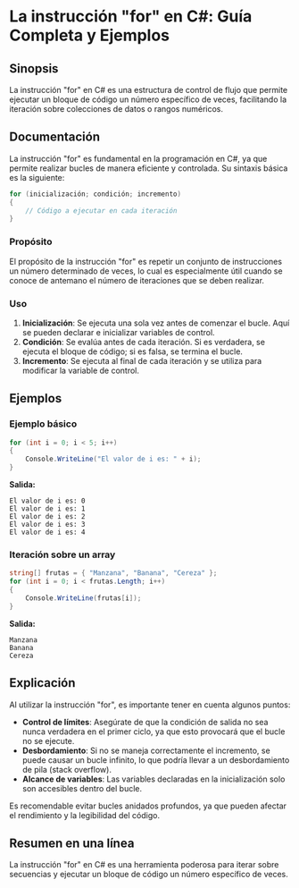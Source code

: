 <!--
Meta Description: # La instrucción "for" en C#: Guía Completa y Ejemplos ## Sinopsis La instrucción "for" en C# es una estructura de control de flujo que permite ejecut...
Meta Keywords: que, instrucción, valor, código, iteración
-->

# La instrucción "for" en C#: Guía Completa y Ejemplos

## Sinopsis
La instrucción "for" en C# es una estructura de control de flujo que permite ejecutar un bloque de código un número específico de veces, facilitando la iteración sobre colecciones de datos o rangos numéricos.

## Documentación
La instrucción "for" es fundamental en la programación en C#, ya que permite realizar bucles de manera eficiente y controlada. Su sintaxis básica es la siguiente:

```csharp
for (inicialización; condición; incremento)
{
    // Código a ejecutar en cada iteración
}
```

### Propósito
El propósito de la instrucción "for" es repetir un conjunto de instrucciones un número determinado de veces, lo cual es especialmente útil cuando se conoce de antemano el número de iteraciones que se deben realizar.

### Uso
1. **Inicialización**: Se ejecuta una sola vez antes de comenzar el bucle. Aquí se pueden declarar e inicializar variables de control.
2. **Condición**: Se evalúa antes de cada iteración. Si es verdadera, se ejecuta el bloque de código; si es falsa, se termina el bucle.
3. **Incremento**: Se ejecuta al final de cada iteración y se utiliza para modificar la variable de control.

## Ejemplos

### Ejemplo básico
```csharp
for (int i = 0; i < 5; i++)
{
    Console.WriteLine("El valor de i es: " + i);
}
```
**Salida:**
```
El valor de i es: 0
El valor de i es: 1
El valor de i es: 2
El valor de i es: 3
El valor de i es: 4
```

### Iteración sobre un array
```csharp
string[] frutas = { "Manzana", "Banana", "Cereza" };
for (int i = 0; i < frutas.Length; i++)
{
    Console.WriteLine(frutas[i]);
}
```
**Salida:**
```
Manzana
Banana
Cereza
```

## Explicación
Al utilizar la instrucción "for", es importante tener en cuenta algunos puntos:

- **Control de límites**: Asegúrate de que la condición de salida no sea nunca verdadera en el primer ciclo, ya que esto provocará que el bucle no se ejecute.
- **Desbordamiento**: Si no se maneja correctamente el incremento, se puede causar un bucle infinito, lo que podría llevar a un desbordamiento de pila (stack overflow).
- **Alcance de variables**: Las variables declaradas en la inicialización solo son accesibles dentro del bucle.

Es recomendable evitar bucles anidados profundos, ya que pueden afectar el rendimiento y la legibilidad del código.

## Resumen en una línea
La instrucción "for" en C# es una herramienta poderosa para iterar sobre secuencias y ejecutar un bloque de código un número específico de veces.